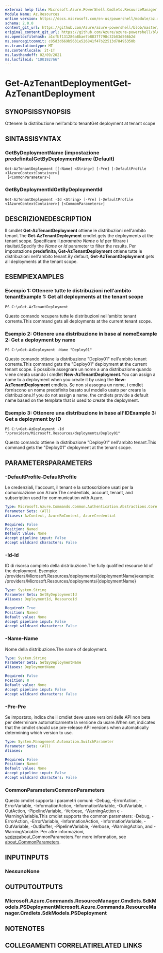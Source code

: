 ```yaml
---
external help file: Microsoft.Azure.PowerShell.Cmdlets.ResourceManager.dll-Help.xml
Module Name: Az.Resources
online version: https://docs.microsoft.com/en-us/powershell/module/az.resources/get-aztenantdeployment
schema: 2.0.0
content_git_url: https://github.com/Azure/azure-powershell/blob/master/src/Resources/Resources/help/Get-AzTenantDeployment.md
original_content_git_url: https://github.com/Azure/azure-powershell/blob/master/src/Resources/Resources/help/Get-AzTenantDeployment.md
ms.openlocfilehash: a1cfbf131286a8bae7b8837f798c32b83d566b2d
ms.sourcegitcommit: c05d3d669b5631e526841f47b22513d78495350b
ms.translationtype: MT
ms.contentlocale: it-IT
ms.lasthandoff: 02/09/2021
ms.locfileid: "100192766"
---
```

# <span data-ttu-id="3e00e-101">Get-AzTenantDeployment</span><span class="sxs-lookup"><span data-stu-id="3e00e-101">Get-AzTenantDeployment</span></span>

## <span data-ttu-id="3e00e-102">SYNOPSIS</span><span class="sxs-lookup"><span data-stu-id="3e00e-102">SYNOPSIS</span></span>
<span data-ttu-id="3e00e-103">Ottenere la distribuzione nell'ambito tenant</span><span class="sxs-lookup"><span data-stu-id="3e00e-103">Get deployment at tenant scope</span></span>

## <span data-ttu-id="3e00e-104">SINTASSI</span><span class="sxs-lookup"><span data-stu-id="3e00e-104">SYNTAX</span></span>

### <span data-ttu-id="3e00e-105">GetByDeploymentName (impostazione predefinita)</span><span class="sxs-lookup"><span data-stu-id="3e00e-105">GetByDeploymentName (Default)</span></span>
```
Get-AzTenantDeployment [[-Name] <String>] [-Pre] [-DefaultProfile <IAzureContextContainer>]
 [<CommonParameters>]
```

### <span data-ttu-id="3e00e-106">GetByDeploymentId</span><span class="sxs-lookup"><span data-stu-id="3e00e-106">GetByDeploymentId</span></span>
```
Get-AzTenantDeployment -Id <String> [-Pre] [-DefaultProfile <IAzureContextContainer>] [<CommonParameters>]
```

## <span data-ttu-id="3e00e-107">DESCRIZIONE</span><span class="sxs-lookup"><span data-stu-id="3e00e-107">DESCRIPTION</span></span>
<span data-ttu-id="3e00e-108">Il cmdlet **Get-AzTenantDeployment** ottiene le distribuzioni nell'ambito tenant.</span><span class="sxs-lookup"><span data-stu-id="3e00e-108">The **Get-AzTenantDeployment** cmdlet gets the deployments at the tenant scope.</span></span>
<span data-ttu-id="3e00e-109">Specificare il *parametro Name* o *Id* per filtrare i risultati.</span><span class="sxs-lookup"><span data-stu-id="3e00e-109">Specify the *Name* or *Id* parameter to filter the results.</span></span>
<span data-ttu-id="3e00e-110">Per impostazione **predefinita, Get-AzTenantDeployment** ottiene tutte le distribuzioni nell'ambito tenant.</span><span class="sxs-lookup"><span data-stu-id="3e00e-110">By default, **Get-AzTenantDeployment** gets all deployments at the tenant scope.</span></span>

## <span data-ttu-id="3e00e-111">ESEMPI</span><span class="sxs-lookup"><span data-stu-id="3e00e-111">EXAMPLES</span></span>

### <span data-ttu-id="3e00e-112">Esempio 1: Ottenere tutte le distribuzioni nell'ambito tenant</span><span class="sxs-lookup"><span data-stu-id="3e00e-112">Example 1: Get all deployments at the tenant scope</span></span>
```
PS C:\>Get-AzTenantDeployment
```

<span data-ttu-id="3e00e-113">Questo comando recupera tutte le distribuzioni nell'ambito tenant corrente.</span><span class="sxs-lookup"><span data-stu-id="3e00e-113">This command gets all deployments at the current tenant scope.</span></span>

### <span data-ttu-id="3e00e-114">Esempio 2: Ottenere una distribuzione in base al nome</span><span class="sxs-lookup"><span data-stu-id="3e00e-114">Example 2: Get a deployment by name</span></span>
```
PS C:\>Get-AzDeployment -Name "Deploy01"
```

<span data-ttu-id="3e00e-115">Questo comando ottiene la distribuzione "Deploy01" nell'ambito tenant corrente.</span><span class="sxs-lookup"><span data-stu-id="3e00e-115">This command gets the "Deploy01" deployment at the current tenant scope.</span></span>
<span data-ttu-id="3e00e-116">È possibile assegnare un nome a una distribuzione quando viene creata usando i cmdlet **New-AzTenantDeployment.**</span><span class="sxs-lookup"><span data-stu-id="3e00e-116">You can assign a name to a deployment when you create it by using the **New-AzTenantDeployment** cmdlets.</span></span>
<span data-ttu-id="3e00e-117">Se non si assegna un nome, i cmdlet forniscono un nome predefinito basato sul modello usato per creare la distribuzione.</span><span class="sxs-lookup"><span data-stu-id="3e00e-117">If you do not assign a name, the cmdlets provide a default name based on the template that is used to create the deployment.</span></span>

### <span data-ttu-id="3e00e-118">Esempio 3: Ottenere una distribuzione in base all'ID</span><span class="sxs-lookup"><span data-stu-id="3e00e-118">Example 3: Get a deployment by ID</span></span>
```
PS C:\>Get-AzDeployment -Id "/providers/Microsoft.Resources/deployments/Deploy01"
```

<span data-ttu-id="3e00e-119">Questo comando ottiene la distribuzione "Deploy01" nell'ambito tenant.</span><span class="sxs-lookup"><span data-stu-id="3e00e-119">This command gets the "Deploy01" deployment at the tenant scope.</span></span>

## <span data-ttu-id="3e00e-120">PARAMETERS</span><span class="sxs-lookup"><span data-stu-id="3e00e-120">PARAMETERS</span></span>

### <span data-ttu-id="3e00e-121">-DefaultProfile</span><span class="sxs-lookup"><span data-stu-id="3e00e-121">-DefaultProfile</span></span>
<span data-ttu-id="3e00e-122">Le credenziali, l'account, il tenant e la sottoscrizione usati per la comunicazione con Azure.</span><span class="sxs-lookup"><span data-stu-id="3e00e-122">The credentials, account, tenant, and subscription used for communication with Azure.</span></span>

```yaml
Type: Microsoft.Azure.Commands.Common.Authentication.Abstractions.Core.IAzureContextContainer
Parameter Sets: (All)
Aliases: AzContext, AzureRmContext, AzureCredential

Required: False
Position: Named
Default value: None
Accept pipeline input: False
Accept wildcard characters: False
```

### <span data-ttu-id="3e00e-123">-Id</span><span class="sxs-lookup"><span data-stu-id="3e00e-123">-Id</span></span>
<span data-ttu-id="3e00e-124">ID di risorsa completo della distribuzione.</span><span class="sxs-lookup"><span data-stu-id="3e00e-124">The fully qualified resource Id of the deployment.</span></span>
<span data-ttu-id="3e00e-125">Esempio: /providers/Microsoft.Resources/deployments/{deploymentName}</span><span class="sxs-lookup"><span data-stu-id="3e00e-125">example: /providers/Microsoft.Resources/deployments/{deploymentName}</span></span>

```yaml
Type: System.String
Parameter Sets: GetByDeploymentId
Aliases: DeploymentId, ResourceId

Required: True
Position: Named
Default value: None
Accept pipeline input: False
Accept wildcard characters: False
```

### <span data-ttu-id="3e00e-126">-Name</span><span class="sxs-lookup"><span data-stu-id="3e00e-126">-Name</span></span>
<span data-ttu-id="3e00e-127">Nome della distribuzione.</span><span class="sxs-lookup"><span data-stu-id="3e00e-127">The name of deployment.</span></span>

```yaml
Type: System.String
Parameter Sets: GetByDeploymentName
Aliases: DeploymentName

Required: False
Position: 0
Default value: None
Accept pipeline input: False
Accept wildcard characters: False
```

### <span data-ttu-id="3e00e-128">-Pre</span><span class="sxs-lookup"><span data-stu-id="3e00e-128">-Pre</span></span>
<span data-ttu-id="3e00e-129">Se impostato, indica che il cmdlet deve usare versioni delle API non beta per determinare automaticamente la versione da usare.</span><span class="sxs-lookup"><span data-stu-id="3e00e-129">When set, indicates that the cmdlet should use pre-release API versions when automatically determining which version to use.</span></span>

```yaml
Type: System.Management.Automation.SwitchParameter
Parameter Sets: (All)
Aliases:

Required: False
Position: Named
Default value: None
Accept pipeline input: False
Accept wildcard characters: False
```

### <span data-ttu-id="3e00e-130">CommonParameters</span><span class="sxs-lookup"><span data-stu-id="3e00e-130">CommonParameters</span></span>
<span data-ttu-id="3e00e-131">Questo cmdlet supporta i parametri comuni: -Debug, -ErrorAction, -ErrorVariable, -InformationAction, -InformationVariable, -OutVariable, -OutAction, -PipelineVariable, -Verbose, -WarningAction e -WarningVariable.</span><span class="sxs-lookup"><span data-stu-id="3e00e-131">This cmdlet supports the common parameters: -Debug, -ErrorAction, -ErrorVariable, -InformationAction, -InformationVariable, -OutVariable, -OutBuffer, -PipelineVariable, -Verbose, -WarningAction, and -WarningVariable.</span></span> <span data-ttu-id="3e00e-132">Per altre informazioni, [vedere](http://go.microsoft.com/fwlink/?LinkID=113216)about_CommonParameters.</span><span class="sxs-lookup"><span data-stu-id="3e00e-132">For more information, see [about_CommonParameters](http://go.microsoft.com/fwlink/?LinkID=113216).</span></span>

## <span data-ttu-id="3e00e-133">INPUT</span><span class="sxs-lookup"><span data-stu-id="3e00e-133">INPUTS</span></span>

### <span data-ttu-id="3e00e-134">Nessuno</span><span class="sxs-lookup"><span data-stu-id="3e00e-134">None</span></span>

## <span data-ttu-id="3e00e-135">OUTPUT</span><span class="sxs-lookup"><span data-stu-id="3e00e-135">OUTPUTS</span></span>

### <span data-ttu-id="3e00e-136">Microsoft.Azure.Commands.ResourceManager.Cmdlets.SdkModels.PSDeployment</span><span class="sxs-lookup"><span data-stu-id="3e00e-136">Microsoft.Azure.Commands.ResourceManager.Cmdlets.SdkModels.PSDeployment</span></span>

## <span data-ttu-id="3e00e-137">NOTE</span><span class="sxs-lookup"><span data-stu-id="3e00e-137">NOTES</span></span>

## <span data-ttu-id="3e00e-138">COLLEGAMENTI CORRELATI</span><span class="sxs-lookup"><span data-stu-id="3e00e-138">RELATED LINKS</span></span>
